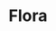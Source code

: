 ---
title: Flora
available: false
featured: false
image: /images/dry-flora.jpg
tags: dry-media
medium: Charcoal on Paper
--- 